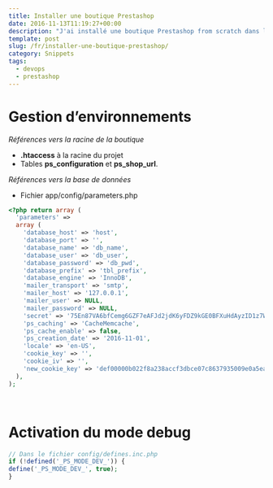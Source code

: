 ```yaml
---
title: Installer une boutique Prestashop
date: 2016-11-13T11:19:27+00:00
description: "J'ai installé une boutique Prestashop from scratch dans le cadre d'un projet. Voici un petit débrief de mon expérience."
template: post
slug: /fr/installer-une-boutique-prestashop/
category: Snippets
tags:
  - devops
  - prestashop
---
```



# Gestion d&rsquo;environnements

_Références vers la racine de la boutique_

  - **.htaccess** à la racine du projet
  - Tables **ps_configuration** et **ps\_shop\_url**.

_Références vers la base de données_

  - Fichier app/config/parameters.php

```php 
<?php return array (
  'parameters' => 
  array (
    'database_host' => 'host',
    'database_port' => '',
    'database_name' => 'db_name',
    'database_user' => 'db_user',
    'database_password' => 'db_pwd',
    'database_prefix' => 'tbl_prefix',
    'database_engine' => 'InnoDB',
    'mailer_transport' => 'smtp',
    'mailer_host' => '127.0.0.1',
    'mailer_user' => NULL,
    'mailer_password' => NULL,
    'secret' => '75En87VA6bfCemg6GZF7eAFJd2jdK6yFDZ9kGE0BFXuHdAyzID1z7W7d',
    'ps_caching' => 'CacheMemcache',
    'ps_cache_enable' => false,
    'ps_creation_date' => '2016-11-01',
    'locale' => 'en-US',
    'cookie_key' => '',
    'cookie_iv' => '',
    'new_cookie_key' => 'def00000b022f8a238accf3dbce07c8637935009e0a5ea637e8d1611e06d0ce97edf93af5cf40871d560287eef4990de0801a01df04fbb002184c3e8804d73939d2720e8',
  ),
);
```

&nbsp;

# Activation du mode debug

```php 
// Dans le fichier config/defines.inc.php
if (!defined('_PS_MODE_DEV_')) {
define('_PS_MODE_DEV_', true);
}
```
